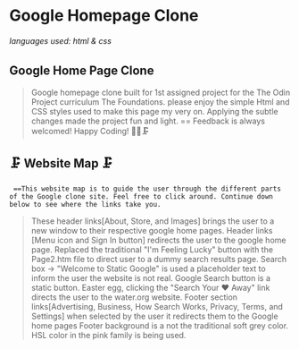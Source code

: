 # Google Homepage Clone
###### languages used: html & css

## Google Home Page Clone
 > Google homepage clone built for 1st assigned project for the The Odin Project curriculum The Foundations. please enjoy the simple Html and CSS styles used to make this page my very on. Applying the subtle changes made the project fun and light.
   == Feedback is always welcomed! Happy Coding! 👩‍💻🗜️
   ## 🗜️ Website Map 🗜
     ==This website map is to guide the user through the different parts of the Google clone site. Feel free to click around. Continue down below to see where the links take you. 
   > These header links[About, Store, and Images] brings the user to a new window to their respective google home pages. 
   >  Header links [Menu icon and Sign In button] redirects the user to the google home page.
   > Replaced the traditional "I'm Feeling Lucky" button with the Page2.htm file to direct user to a dummy search results page.
   > Search box -> "Welcome to Static Google" is used a placeholder text to inform the user the website is not real.
   > Google Search button is a static button.
   > Easter egg, clicking the "Search Your ❤️ Away" link directs the user to the water.org website.
   >  Footer section links[Advertising, Business, How Search Works, Privacy, Terms, and Settings] when selected by the user it redirects them to the Google home pages
   > Footer background is a not the traditional soft grey color. HSL color in the pink family is being used.

